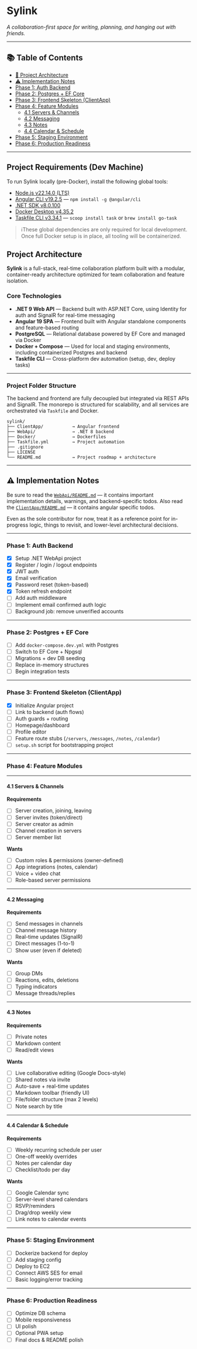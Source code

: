 # Sylink

_A collaboration-first space for writing, planning, and hanging out with friends._

---

## 📚 Table of Contents

- [🧱 Project Architecture](#-project-architecture)
- [⚠️ Implementation Notes](#️-implementation-notes)
- [Phase 1: Auth Backend](#phase-1-auth-backend)
- [Phase 2: Postgres + EF Core](#phase-2-postgres--ef-core)
- [Phase 3: Frontend Skeleton (ClientApp)](#phase-3-frontend-skeleton-clientapp)
- [Phase 4: Feature Modules](#phase-4-feature-modules)
  - [4.1 Servers & Channels](#41-servers--channels)
  - [4.2 Messaging](#42-messaging)
  - [4.3 Notes](#43-notes)
  - [4.4 Calendar & Schedule](#44-calendar--schedule)
- [Phase 5: Staging Environment](#phase-5-staging-environment)
- [Phase 6: Production Readiness](#phase-6-production-readiness)

---

## Project Requirements (Dev Machine)

To run Sylink locally (pre-Docker), install the following global tools:

- [Node.js v22.14.0 (LTS)](https://nodejs.org/en/download)
- [Angular CLI v19.2.5](https://www.npmjs.com/package/@angular/cli) — `npm install -g @angular/cli`
- [.NET SDK v8.0.100](https://dotnet.microsoft.com/en-us/download)
- [Docker Desktop v4.35.2](https://www.docker.com/products/docker-desktop/)
- [Taskfile CLI v3.34.1](https://taskfile.dev/#/installation) — `scoop install task` or `brew install go-task`

> ℹThese global dependencies are only required for local development.
> Once full Docker setup is in place, all tooling will be containerized.

## Project Architecture

**Sylink** is a full-stack, real-time collaboration platform built with a modular, container-ready architecture optimized for team collaboration and feature isolation.

### Core Technologies

- **.NET 9 Web API** — Backend built with ASP.NET Core, using Identity for auth and SignalR for real-time messaging
- **Angular 19 SPA** — Frontend built with Angular standalone components and feature-based routing
- **PostgreSQL** — Relational database powered by EF Core and managed via Docker
- **Docker + Compose** — Used for local and staging environments, including containerized Postgres and backend
- **Taskfile CLI** — Cross-platform dev automation (setup, dev, deploy tasks)

---

### Project Folder Structure

The backend and frontend are fully decoupled but integrated via REST APIs and SignalR. The monorepo is structured for scalability, and all services are orchestrated via `Taskfile` and Docker.

```
sylink/
├── ClientApp/           → Angular frontend
├── WebApi/              → .NET 8 backend
├── Docker/              → Dockerfiles
├── Taskfile.yml         → Project automation
├── .gitignore
├── LICENSE
└── README.md            → Project roadmap + architecture

```

---

## ⚠️ Implementation Notes

Be sure to read the [`WebApi/README.md`](WebApi/README.md) — it contains important implementation details, warnings, and backend-specific todos.
Also read the [`ClientApp/README.md`](ClientApp/README.md) — it contains angular specific todos.

Even as the sole contributor for now, treat it as a reference point for in-progress logic, things to revisit, and lower-level architectural decisions.

---

### Phase 1: Auth Backend

- [x] Setup .NET WebApi project
- [x] Register / login / logout endpoints
- [x] JWT auth
- [x] Email verification
- [x] Password reset (token-based)
- [x] Token refresh endpoint
- [ ] Add auth middleware
- [ ] Implement email confirmed auth logic
- [ ] Background job: remove unverified accounts

---

### Phase 2: Postgres + EF Core

- [ ] Add `docker-compose.dev.yml` with Postgres
- [ ] Switch to EF Core + Npgsql
- [ ] Migrations + dev DB seeding
- [ ] Replace in-memory structures
- [ ] Begin integration tests

---

### Phase 3: Frontend Skeleton (ClientApp)

- [x] Initialize Angular project
- [ ] Link to backend (auth flows)
- [ ] Auth guards + routing
- [ ] Homepage/dashboard
- [ ] Profile editor
- [ ] Feature route stubs (`/servers`, `/messages`, `/notes`, `/calendar`)
- [ ] `setup.sh` script for bootstrapping project

---

### Phase 4: Feature Modules

---

#### 4.1 Servers & Channels

**Requirements**

- [ ] Server creation, joining, leaving
- [ ] Server invites (token/direct)
- [ ] Server creator as admin
- [ ] Channel creation in servers
- [ ] Server member list

**Wants**

- [ ] Custom roles & permissions (owner-defined)
- [ ] App integrations (notes, calendar)
- [ ] Voice + video chat
- [ ] Role-based server permissions

---

#### 4.2 Messaging

**Requirements**

- [ ] Send messages in channels
- [ ] Channel message history
- [ ] Real-time updates (SignalR)
- [ ] Direct messages (1-to-1)
- [ ] Show user (even if deleted)

**Wants**

- [ ] Group DMs
- [ ] Reactions, edits, deletions
- [ ] Typing indicators
- [ ] Message threads/replies

---

#### 4.3 Notes

**Requirements**

- [ ] Private notes
- [ ] Markdown content
- [ ] Read/edit views

**Wants**

- [ ] Live collaborative editing (Google Docs-style)
- [ ] Shared notes via invite
- [ ] Auto-save + real-time updates
- [ ] Markdown toolbar (friendly UI)
- [ ] File/folder structure (max 2 levels)
- [ ] Note search by title

---

#### 4.4 Calendar & Schedule

**Requirements**

- [ ] Weekly recurring schedule per user
- [ ] One-off weekly overrides
- [ ] Notes per calendar day
- [ ] Checklist/todo per day

**Wants**

- [ ] Google Calendar sync
- [ ] Server-level shared calendars
- [ ] RSVP/reminders
- [ ] Drag/drop weekly view
- [ ] Link notes to calendar events

---

### Phase 5: Staging Environment

- [ ] Dockerize backend for deploy
- [ ] Add staging config
- [ ] Deploy to EC2
- [ ] Connect AWS SES for email
- [ ] Basic logging/error tracking

---

### Phase 6: Production Readiness

- [ ] Optimize DB schema
- [ ] Mobile responsiveness
- [ ] UI polish
- [ ] Optional PWA setup
- [ ] Final docs & README polish
